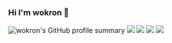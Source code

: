 ### Hi I'm wokron 👋

![wokron's GitHub profile summary](http://github-profile-summary-cards.vercel.app/api/cards/profile-details?username=wokron&theme=nord_bright)
![](http://github-profile-summary-cards.vercel.app/api/cards/repos-per-language?username=wokron&theme=nord_bright&exclude=html)
![](http://github-profile-summary-cards.vercel.app/api/cards/most-commit-language?username=wokron&theme=nord_bright&exclude=html)
![](http://github-profile-summary-cards.vercel.app/api/cards/stats?username=wokron&theme=nord_bright)
![](http://github-profile-summary-cards.vercel.app/api/cards/productive-time?username=wokron&theme=nord_bright&utcOffset=8)

<!-- ![wokron's GitHub stats](https://github-readme-stats.vercel.app/api?username=wokron&show_icons=true&theme=transparent)
[![Top Langs](https://github-readme-stats.vercel.app/api/top-langs/?username=wokron&layout=compact&exclude_repo=wokron.github.io)](https://github.com/anuraghazra/github-readme-stats)
 -->
